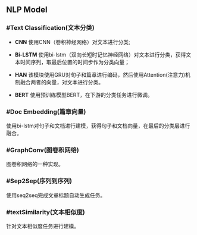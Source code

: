 ## NLP Model

### #Text Classification(文本分类)

- **CNN**  使用CNN（卷积神经网络）对文本进行分类;

- **Bi-LSTM**  使用bi-lstm（双向长短时记忆神经网络）对文本进行分类，获得文本时间序列，取最后位置的时间步作为分类向量；

- **HAN**   该模块使用GRU对句子和篇章进行编码，然后使用Attention(注意力)机制融合两者的向量，对文本进行分类。

- **BERT** 使用预训练模型BERT，在下游的分类任务进行微调。

### #Doc Embedding(篇章向量)

使用bi-lstm对句子和文档进行建模，获得句子和文档向量，在最后的分类层进行融合。

### #GraphConv(图卷积网络)

图卷积网络的一种实现。

### #Sep2Sep(序列到序列)

使用seq2seq完成文章标题自动生成任务。

### #textSimilarity(文本相似度)

针对文本相似度任务进行建模。
